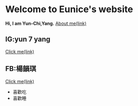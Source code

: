 
# Welcome to Eunice's website

**Hi, I am Yun-Chi,Yang.**
[About me(link)](https://s97450.wixsite.com/website)


## IG:yun 7 yang
[Click me(link)](https://www.instagram.com/yun_7_yang/)
## FB:楊韻琪
[Click me(link)](https://www.facebook.com/profile.php?id=100004580893012)

- 喜歡吃
- 喜歡睡



